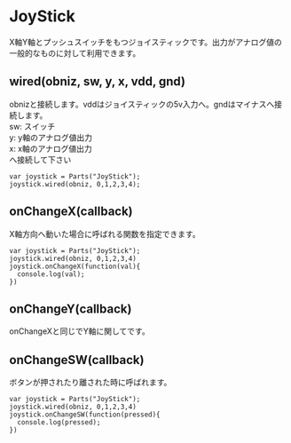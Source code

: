# JoyStick
X軸Y軸とプッシュスイッチをもつジョイスティックです。出力がアナログ値の一般的なものに対して利用できます。

## wired(obniz, sw, y, x, vdd, gnd)
obnizと接続します。vddはジョイスティックの5v入力へ。gndはマイナスへ接続します。  
sw: スイッチ  
y: y軸のアナログ値出力  
x: x軸のアナログ値出力  
へ接続して下さい
```
var joystick = Parts("JoyStick");
joystick.wired(obniz, 0,1,2,3,4);
```
## onChangeX(callback)
X軸方向へ動いた場合に呼ばれる関数を指定できます。
```
var joystick = Parts("JoyStick");
joystick.wired(obniz, 0,1,2,3,4)
joystick.onChangeX(function(val){
  console.log(val);
})
```
## onChangeY(callback)
onChangeXと同じでY軸に関してです。
## onChangeSW(callback)
ボタンが押されたり離された時に呼ばれます。
```
var joystick = Parts("JoyStick");
joystick.wired(obniz, 0,1,2,3,4)
joystick.onChangeSW(function(pressed){
  console.log(pressed);
})
```